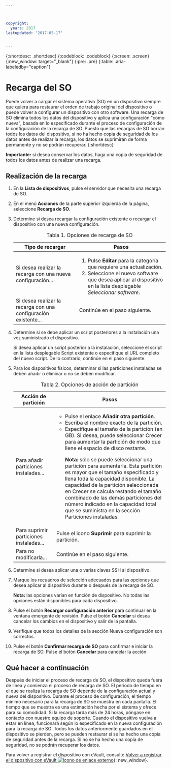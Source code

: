 ```yaml
---



copyright:
  years: 2017
lastupdated: "2017-05-17"


---
```


{:shortdesc: .shortdesc}
{:codeblock: .codeblock}
{:screen: .screen}
{:new_window: target="_blank"}
{:pre: .pre}
{:table: .aria-labeledby="caption"}

#  Recarga del SO
Puede volver a cargar el sistema operativo (SO) en un dispositivo siempre que quiera para restaurar el orden de trabajo original del dispositivo o puede volver a configurar un dispositivo con otro software. Una recarga de SO elimina todos los datos del dispositivo y aplica una configuración "como nueva", basada en lo especificado durante el proceso de configuración de la configuración de la recarga de SO. Puesto que las recargas de SO borran todos los datos del dispositivo, si no ha hecho copia de seguridad de los datos antes de realizar la recarga, los datos se suprimirán de forma permanente y no se podrán recuperar.
{:shortdesc}

**Importante:** si desea conservar los datos, haga una copia de seguridad de todos los datos antes de realizar una recarga.

## Realización de la recarga
1. En la **Lista de dispositivos**, pulse el servidor que necesita una recarga de SO.
2. En el menú **Acciones** de la parte superior izquierda de la página, seleccione **Recarga de SO**.
3. Determine si desea recargar la configuración existente o recargar el dispositivo con una nueva configuración.

   <table>
   <CAPTION>Tabla 1. Opciones de recarga de SO</CAPTION>
   <THEAD>
   <TR>
   <th>Tipo de recargar</th>
   <th>Pasos</th>
   </TR>
   </THEAD>
   <TBODY>
   <tr>
   <td>Si desea realizar la recarga con una nueva configuración...</td>
   <td>
   <ol>
   <li>Pulse <b>Editar</b> para la categoría que requiere una actualización.</li>
   <li>Seleccione el nuevo software que desea aplicar al dispositivo en la lista desplegable <i>Seleccionar software</i>.</li>
   </ol>
   </td>
   </tr>
   <tr>
   <td>Si desea realizar la recarga con una configuración existente...</td>
   <td>Continúe en el paso siguiente.</td>
   </tr>
   </TBODY>
   </table>

4. Determine si se debe aplicar un script posteriores a la instalación una vez suministrado el dispositivo.

   Si desea aplicar un script posterior a la instalación, seleccione el script en la lista desplegable Script existente o especifique el URL completo del nuevo script.  De lo contrario, continúe en el paso siguiente.

5. Para los dispositivos físicos, determinar si las particiones instaladas se deben añadir o eliminar o no se deben modificar.
   
   <table>
   <CAPTION>Tabla 2. Opciones de acción de partición</CAPTION>
   <THEAD>
   <TR>
   <th>Acción de partición</th>
   <th>Pasos</th>
   </TR>
   </THEAD>
   <TBODY>
   <tr>
   <td>Para añadir particiones instaladas...</td>
   <td>
   <ul>
   <li>Pulse el enlace <b>Añadir otra partición</b>.</li>
   <li>Escriba el nombre exacto de la partición.</li>
   <li>Especifique el tamaño de la partición (en GB). Si desea, puede seleccionar Crecer para aumentar la partición de modo que llene el espacio de disco restante.
   <p><b>Nota:</b> sólo se puede seleccionar una partición para aumentarla. Esta partición es mayor que el tamaño especificado y llena toda la capacidad disponible. La capacidad de la partición seleccionada en Crecer se calcula restando el tamaño combinado de las demás particiones del número indicado en la capacidad total que se suministra en la sección Particiones instaladas.</p>
   </li>
   </ul>
   </td>
   </tr>
   <tr>
   <td>Para suprimir particiones instaladas...</td>
   <td>Pulse el icono <b>Suprimir</b> para suprimir la partición.</td>
   </tr>
   <tr>
   <td>Para no modificarla...</td>
   <td>Continúe en el paso siguiente.</td>
   </tr>
   </TBODY>
   </table>
    
6. Determine si desea aplicar una o varias claves SSH al dispositivo.

7. Marque los recuadros de selección adecuados para las opciones que desea aplicar al dispositivo durante o después de la recarga de SO.

   **Nota:** las opciones varían en función de dispositivo. No todas las opciones están disponibles para cada dispositivo.

8. Pulse el botón **Recargar configuración anterior** para continuar en la ventana emergente de revisión. Pulse el botón **Cancelar** si desea cancelar los cambios en el dispositivo y salir de la pantalla.

9. Verifique que todos los detalles de la sección Nueva configuración son correctos.  

10. Pulse el botón **Confirmar recarga de SO** para confirmar e iniciar la recarga de SO. Pulse el botón **Cancelar** para cancelar la acción.

## Qué hacer a continuación
Después de iniciar el proceso de recarga de SO, el dispositivo queda fuera de línea y comienza el proceso de recarga de SO.
El periodo de tiempo en el que se realiza la recarga de SO depende de la configuración actual y nueva del dispositivo.
Durante el proceso de configuración, el tiempo mínimo necesario para la recarga de SO se muestra en cada pantalla.
El tiempo que se muestra es una estimación hecha por el sistema y ofrece para su comodidad. Si la recarga tarda más de 24 horas, póngase en contacto con nuestro equipo de soporte. Cuando el dispositivo vuelva a estar en línea, funcionará según lo especificado en la nueva configuración para la recarga de SO. Todos los datos anteriormente guardados en el dispositivo se pierden, pero se pueden restaurar si se ha hecho una copia de seguridad antes de la recarga.
Si no se ha hecho una copia de seguridad, no se podrán recuperar los datos.
 
Para volver a registrar el dispositivo con eVault, consulte [Volver a registrar el dispositivo con eVault ![Icono de enlace externo](../icons/launch-glyph.svg "Icono de enlace externo")](https://knowledgelayer.softlayer.com/procedure/how-do-i-re-register-evault){: new_window}.
